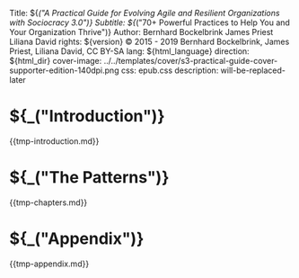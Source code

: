Title: ${_("A Practical Guide for Evolving Agile and Resilient Organizations with Sociocracy 3.0")}
Subtitle: ${_("70+ Powerful Practices to Help You and Your Organization Thrive")}
Author: Bernhard Bockelbrink
    James Priest
    Liliana David
rights: ${version} © 2015 - 2019 Bernhard Bockelbrink, James Priest, Liliana David, CC BY-SA
lang: ${html_language}
direction: ${html_dir}
cover-image: ../../templates/cover/s3-practical-guide-cover-supporter-edition-140dpi.png
css: epub.css
description: will-be-replaced-later

# ${_("Introduction")}

{{tmp-introduction.md}}

# ${_("The Patterns")}

{{tmp-chapters.md}}

# ${_("Appendix")}

{{tmp-appendix.md}}
